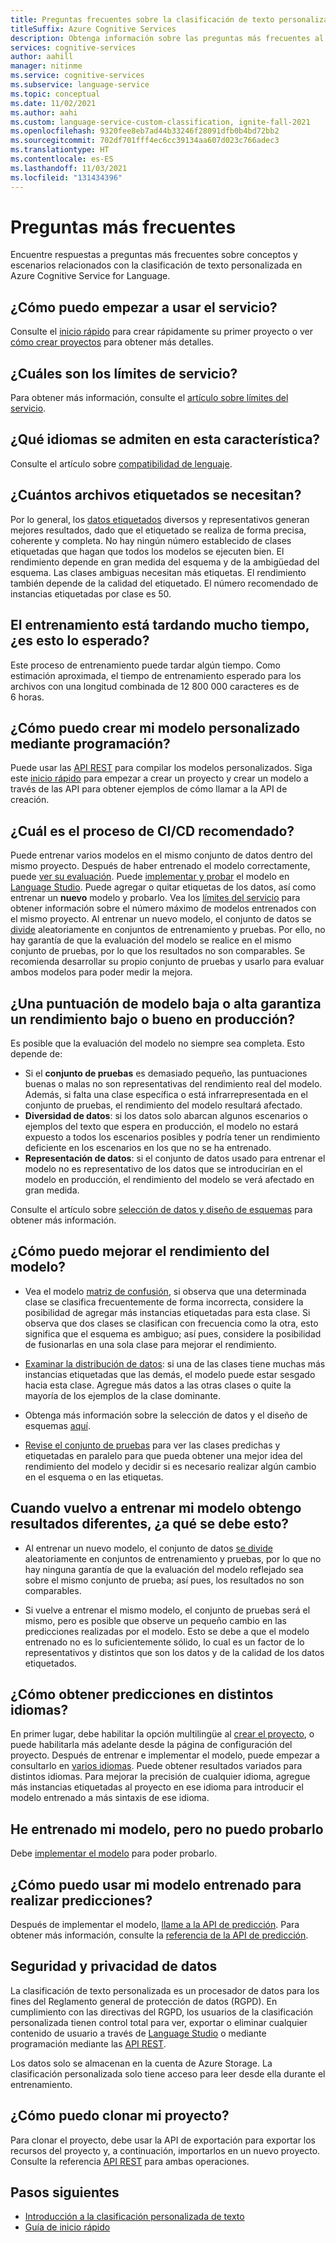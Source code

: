 ```yaml
---
title: Preguntas frecuentes sobre la clasificación de texto personalizada
titleSuffix: Azure Cognitive Services
description: Obtenga información sobre las preguntas más frecuentes al usar la API de clasificación de texto personalizada.
services: cognitive-services
author: aahill
manager: nitinme
ms.service: cognitive-services
ms.subservice: language-service
ms.topic: conceptual
ms.date: 11/02/2021
ms.author: aahi
ms.custom: language-service-custom-classification, ignite-fall-2021
ms.openlocfilehash: 9320fee8eb7ad44b33246f28091dfb0b4bd72bb2
ms.sourcegitcommit: 702df701fff4ec6cc39134aa607d023c766adec3
ms.translationtype: HT
ms.contentlocale: es-ES
ms.lasthandoff: 11/03/2021
ms.locfileid: "131434396"
---
```

# <a name="frequently-asked-questions"></a>Preguntas más frecuentes

Encuentre respuestas a preguntas más frecuentes sobre conceptos y escenarios relacionados con la clasificación de texto personalizada en Azure Cognitive Service for Language.

## <a name="how-do-i-get-started-with-the-service"></a>¿Cómo puedo empezar a usar el servicio?

Consulte el [inicio rápido](./quickstart.md) para crear rápidamente su primer proyecto o ver [cómo crear proyectos](how-to/create-project.md) para obtener más detalles.

## <a name="what-are-the-service-limits"></a>¿Cuáles son los límites de servicio?

Para obtener más información, consulte el [artículo sobre límites del servicio](service-limits.md).

## <a name="which-languages-are-supported-in-this-feature"></a>¿Qué idiomas se admiten en esta característica?

Consulte el artículo sobre [compatibilidad de lenguaje](./language-support.md).

## <a name="how-many-tagged-files-are-needed"></a>¿Cuántos archivos etiquetados se necesitan?

Por lo general, los [datos etiquetados](how-to/tag-data.md) diversos y representativos generan mejores resultados, dado que el etiquetado se realiza de forma precisa, coherente y completa. No hay ningún número establecido de clases etiquetadas que hagan que todos los modelos se ejecuten bien. El rendimiento depende en gran medida del esquema y de la ambigüedad del esquema. Las clases ambiguas necesitan más etiquetas. El rendimiento también depende de la calidad del etiquetado. El número recomendado de instancias etiquetadas por clase es 50. 

## <a name="training-is-taking-a-long-time-is-this-expected"></a>El entrenamiento está tardando mucho tiempo, ¿es esto lo esperado?

Este proceso de entrenamiento puede tardar algún tiempo. Como estimación aproximada, el tiempo de entrenamiento esperado para los archivos con una longitud combinada de 12 800 000 caracteres es de 6 horas.

## <a name="how-do-i-build-my-custom-model-programmatically"></a>¿Cómo puedo crear mi modelo personalizado mediante programación?

Puede usar las [API REST](https://aka.ms/ct-authoring-swagger) para compilar los modelos personalizados. Siga este [inicio rápido](quickstart.md?pivots=rest-api) para empezar a crear un proyecto y crear un modelo a través de las API para obtener ejemplos de cómo llamar a la API de creación. 


## <a name="what-is-the-recommended-cicd-process"></a>¿Cuál es el proceso de CI/CD recomendado?

Puede entrenar varios modelos en el mismo conjunto de datos dentro del mismo proyecto. Después de haber entrenado el modelo correctamente, puede [ver su evaluación](how-to/view-model-evaluation.md). Puede [implementar y probar](quickstart.md#deploy-your-model) el modelo en [Language Studio](https://aka.ms/languageStudio). Puede agregar o quitar etiquetas de los datos, así como entrenar un **nuevo** modelo y probarlo. Vea los [límites del servicio](service-limits.md) para obtener información sobre el número máximo de modelos entrenados con el mismo proyecto. Al entrenar un nuevo modelo, el conjunto de datos se [divide](how-to/train-model.md#data-splits) aleatoriamente en conjuntos de entrenamiento y pruebas. Por ello, no hay garantía de que la evaluación del modelo se realice en el mismo conjunto de pruebas, por lo que los resultados no son comparables. Se recomienda desarrollar su propio conjunto de pruebas y usarlo para evaluar ambos modelos para poder medir la mejora.

## <a name="does-a-low-or-high-model-score-guarantee-bad-or-good-performance-in-production"></a>¿Una puntuación de modelo baja o alta garantiza un rendimiento bajo o bueno en producción?

Es posible que la evaluación del modelo no siempre sea completa. Esto depende de: 
* Si el **conjunto de pruebas** es demasiado pequeño, las puntuaciones buenas o malas no son representativas del rendimiento real del modelo. Además, si falta una clase específica o está infrarrepresentada en el conjunto de pruebas, el rendimiento del modelo resultará afectado.
* **Diversidad de datos**: si los datos solo abarcan algunos escenarios o ejemplos del texto que espera en producción, el modelo no estará expuesto a todos los escenarios posibles y podría tener un rendimiento deficiente en los escenarios en los que no se ha entrenado.
* **Representación de datos**: si el conjunto de datos usado para entrenar el modelo no es representativo de los datos que se introducirían en el modelo en producción, el rendimiento del modelo se verá afectado en gran medida.

Consulte el artículo sobre [selección de datos y diseño de esquemas](how-to/design-schema.md) para obtener más información.

## <a name="how-do-i-improve-model-performance"></a>¿Cómo puedo mejorar el rendimiento del modelo?

* Vea el modelo [matriz de confusión](how-to/view-model-evaluation.md), si observa que una determinada clase se clasifica frecuentemente de forma incorrecta, considere la posibilidad de agregar más instancias etiquetadas para esta clase. Si observa que dos clases se clasifican con frecuencia como la otra, esto significa que el esquema es ambiguo; así pues, considere la posibilidad de fusionarlas en una sola clase para mejorar el rendimiento.

*  [Examinar la distribución de datos](how-to/improve-model.md#examine-data-distribution-from-language-studio): si una de las clases tiene muchas más instancias etiquetadas que las demás, el modelo puede estar sesgado hacia esta clase. Agregue más datos a las otras clases o quite la mayoría de los ejemplos de la clase dominante. 

* Obtenga más información sobre la selección de datos y el diseño de esquemas [aquí](how-to/design-schema.md).

* [Revise el conjunto de pruebas](how-to/improve-model.md) para ver las clases predichas y etiquetadas en paralelo para que pueda obtener una mejor idea del rendimiento del modelo y decidir si es necesario realizar algún cambio en el esquema o en las etiquetas.

## <a name="when-i-retrain-my-model-i-get-different-results-why-is-this"></a>Cuando vuelvo a entrenar mi modelo obtengo resultados diferentes, ¿a qué se debe esto?

* Al entrenar un nuevo modelo, el conjunto de datos [se divide](how-to/train-model.md#data-splits) aleatoriamente en conjuntos de entrenamiento y pruebas, por lo que no hay ninguna garantía de que la evaluación del modelo reflejado sea sobre el mismo conjunto de prueba; así pues, los resultados no son comparables.

* Si vuelve a entrenar el mismo modelo, el conjunto de pruebas será el mismo, pero es posible que observe un pequeño cambio en las predicciones realizadas por el modelo. Esto se debe a que el modelo entrenado no es lo suficientemente sólido, lo cual es un factor de lo representativos y distintos que son los datos y de la calidad de los datos etiquetados. 

## <a name="how-do-i-get-predictions-in-different-languages"></a>¿Cómo obtener predicciones en distintos idiomas?

En primer lugar, debe habilitar la opción multilingüe al [crear el proyecto](how-to/create-project.md), o puede habilitarla más adelante desde la página de configuración del proyecto. Después de entrenar e implementar el modelo, puede empezar a consultarlo en [varios idiomas](language-support.md#multiple-language-support). Puede obtener resultados variados para distintos idiomas. Para mejorar la precisión de cualquier idioma, agregue más instancias etiquetadas al proyecto en ese idioma para introducir el modelo entrenado a más sintaxis de ese idioma.

## <a name="i-trained-my-model-but-i-cant-test-it"></a>He entrenado mi modelo, pero no puedo probarlo

Debe [implementar el modelo](quickstart.md#deploy-your-model) para poder probarlo. 

## <a name="how-do-i-use-my-trained-model-to-make-predictions"></a>¿Cómo puedo usar mi modelo entrenado para realizar predicciones?

Después de implementar el modelo, [llame a la API de predicción](how-to/call-api.md). Para obtener más información, consulte la [referencia de la API de predicción](https://aka.ms/ct-runtime-swagger).

## <a name="data-privacy-and-security"></a>Seguridad y privacidad de datos

La clasificación de texto personalizada es un procesador de datos para los fines del Reglamento general de protección de datos (RGPD). En cumplimiento con las directivas del RGPD, los usuarios de la clasificación personalizada tienen control total para ver, exportar o eliminar cualquier contenido de usuario a través de [Language Studio](https://aka.ms/languageStudio) o mediante programación mediante las [API REST](https://aka.ms/ct-authoring-swagger).

Los datos solo se almacenan en la cuenta de Azure Storage. La clasificación personalizada solo tiene acceso para leer desde ella durante el entrenamiento.

## <a name="how-to-clone-my-project"></a>¿Cómo puedo clonar mi proyecto?

Para clonar el proyecto, debe usar la API de exportación para exportar los recursos del proyecto y, a continuación, importarlos en un nuevo proyecto. Consulte la referencia [API REST](https://aka.ms/ct-authoring-swagger) para ambas operaciones.

## <a name="next-steps"></a>Pasos siguientes

* [Introducción a la clasificación personalizada de texto](overview.md)
* [Guía de inicio rápido](quickstart.md)
